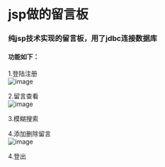 # jsp做的留言板
### 纯jsp技术实现的留言板，用了jdbc连接数据库
#### 功能如下：
1.登陆注册<br>
![image](https://github.com/jidzery/jsp_code/assets/132372447/dcfa4004-65a4-4baf-a1ca-5d7cfe7d8403)

2.留言查看<br>
![image](https://github.com/jidzery/jsp_code/assets/132372447/9bf3bac2-81ca-445d-8202-a22505906838)


3.模糊搜索<br>


4.添加删除留言<br>
![image](https://github.com/jidzery/jsp_code/assets/132372447/0672c729-1e32-4be5-bbd5-6624f59760c1)

4.登出
